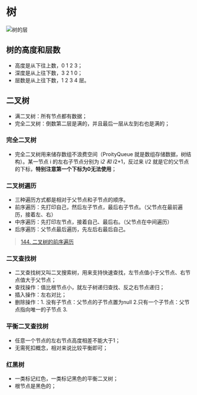 # 树

![树的层](https://upload-images.jianshu.io/upload_images/6762021-aea0b5c29e87ddc0.png?imageMogr2/auto-orient/strip%7CimageView2/2/w/1240)

## 树的高度和层数
- 高度是从下往上数，0 1 2 3；
- 深度是从上往下数，3 2 1 0；
- 层数是从上往下数，1 2 3 4 层。

## 二叉树
- 满二叉树：所有节点都有数据；
- 完全二叉树：倒数第二层是满的，并且最后一层从左到右也是满的；

### 完全二叉树
- 完全二叉树用来储存数组不浪费空间（ProityQueue 就是数组存储数据，树结构）。某一节点 i 的左右子节点分别为 i*2 和 i*2+1，反过来 i/2 就是它的父节点的下标，**特别注意第一个下标为0无法使用**；

### 二叉树遍历
- 三种遍历方式都是相对于父节点和子节点的顺序。
- 前序遍历：先打印自己，然后左子节点，最后右子节点。（父节点在最前遍历，接着左、右）
- 中序遍历：先打印左节点，接着自己、最后右。（父节点在中间遍历）
- 后序遍历：父节点最后遍历，先左后右最后自己。

> [144. 二叉树的前序遍历](https://leetcode.cn/problems/binary-tree-preorder-traversal/)

### 二叉查找树
- 二叉查找树又叫二叉搜索树，用来支持快速查找，左节点值小于父节点、右节点值大于父节点；
- 查找操作：值比根节点小，就左子树递归查找、反之右节点递归；
- 插入操作：左右对比；
- 删除操作：1. 没有子节点：父节点的子节点置为null 2.只有一个子节点：父节点指向唯一的子节点 3. 

### 平衡二叉查找树
- 任意一个节点的左右节点高度相差不能大于1；
- 无需死扣概念，相对来说比较平衡即可；

### 红黑树
- 一类标记红色，一类标记黑色的平衡二叉树；
- 根节点是黑色的；


